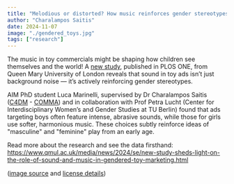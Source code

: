 ```yaml
---
title: "Melodious or distorted? How music reinforces gender stereotypes in kids' toys commercials"
author: "Charalampos Saitis"
date: 2024-11-07
image: "./gendered_toys.jpg"
tags: ["research"]
---
```


The music in toy commercials might be shaping how children see themselves and the world! A [new study](https://journals.plos.org/plosone/article?id=10.1371/journal.pone.0311876), published in PLOS ONE, from Queen Mary University of London reveals that sound in toy ads isn’t just background noise — it’s actively reinforcing gender stereotypes.

AIM PhD student Luca Marinelli, supervised by Dr Charalampos Saitis ([C4DM](https://www.c4dm.eecs.qmul.ac.uk/) - [COMMA](https://comma.eecs.qmul.ac.uk/)) and in collaboration with Prof Petra Lucht (Center for Interdisciplinary Women’s and Gender Studies at TU Berlin) found that ads targeting boys often feature intense, abrasive sounds, while those for girls use softer, harmonious music. These choices subtly reinforce ideas of "masculine" and "feminine" play from an early age.

Read more about the research and see the data firsthand: 
https://www.qmul.ac.uk/media/news/2024/se/new-study-sheds-light-on-the-role-of-sound-and-music-in-gendered-toy-marketing.html 

([image source](https://www.flickr.com/photos/49399132@N00/8297358676) and [license details](https://creativecommons.org/licenses/by-nc-nd/2.0/))
